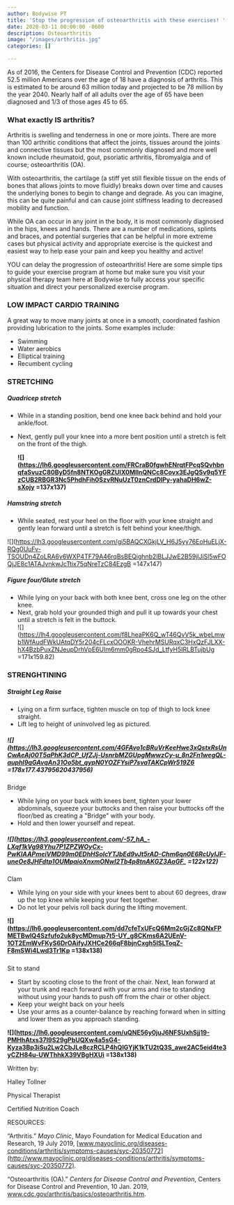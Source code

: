 ```yaml
---
author: Bodywise PT
title: 'Stop the progression of osteoarthritis with these exercises! '
date: 2020-03-11 00:00:00 -0600
description: Osteoarthritis
image: "/images/arthritis.jpg"
categories: []

---
```

As of 2016, the Centers for Disease Control and Prevention (CDC) reported 52.5 million Americans over the age of 18 have a diagnosis of arthritis. This is estimated to be around 63 million today and projected to be 78 million by the year 2040. Nearly half of all adults over the age of 65 have been diagnosed and 1/3 of those ages 45 to 65.

### What exactly IS arthritis?

Arthritis is swelling and tenderness in one or more joints. There are more than 100 arthritic conditions that affect the joints, tissues around the joints and connective tissues but the most commonly diagnosed and more well known include rheumatoid, gout, psoriatic arthritis, fibromyalgia and of course; osteoarthritis (OA).

With osteoarthritis, the cartilage (a stiff yet still flexible tissue on the ends of bones that allows joints to move fluidly) breaks down over time and causes the underlying bones to begin to change and degrade. As you can imagine, this can be quite painful and can cause joint stiffness leading to decreased mobility and function.

While OA can occur in any joint in the body, it is most commonly diagnosed in the hips, knees and hands. There are a number of medications, splints and braces, and potential surgeries that can be helpful in more extreme cases but physical activity and appropriate exercise is the quickest and easiest way to help ease your pain and keep you healthy and active!

YOU can delay the progression of osteoarthritis! Here are some simple tips to guide your exercise program at home but make sure you visit your physical therapy team here at Bodywise to fully access your specific situation and direct your personalized exercise program.

### **LOW IMPACT CARDIO TRAINING**

A great way to move many joints at once in a smooth, coordinated fashion providing lubrication to the joints. Some examples include:

* Swimming
* Water aerobics
* Elliptical training
* Recumbent cycling

### **STRETCHING**

##### Quadricep stretch

* While in a standing position, bend one knee back behind and hold your ankle/foot.
* Next, gently pull your knee into a more bent position until a stretch is felt on the front of the thigh.

    
  **![](https://lh6.googleusercontent.com/FRCraB0fgwhENrqtFPcqSQvhbnqfaSvuzC80ByD5fn8NTKOgGRZUlX0MIlnQNCc8Covx3EJgQSv9q5YFzCUB2RBGR3Nc5PhdhFih0SzvRNuUzT0znCrdDlPy-yahaDH6wZ-sXojy =137x137)**

##### **Hamstring stretch**

* While seated, rest your heel on the floor with your knee straight and gently lean forward until a stretch is felt behind your knee/thigh.

![](https://lh3.googleusercontent.com/gi5BAQCXGkjLV_H6J5yy76EoHuELjX-RQg0UuFv-TSOUDn4ZoLRA6v6WXP4TF79A46rqBsBEQighnb2lBLJJwE2B59jlJiSl5wFOQjJE8c1ATAJvnkwJcTtix75qNreTzC84EzgB =147x147)

##### **Figure four/Glute stretch**

* While lying on your back with both knee bent, cross one leg on the other knee.
* Next, grab hold your grounded thigh and pull it up towards your chest until a stretch is felt in the buttock.  
  ![](https://lh4.googleusercontent.com/f8LheaPK6Q_wT46QvV5k_wbeLmwb1WfAudFWkUAtqDY5r204cFLcxOOOKR-VhehrMSURqxC3HxQzFJLXX-hX4BzbPuxZNJeupDrhVpE6UIm6mm0gRpo4SJd_LtfyH5IRLBTujbUg =171x159.82)

### STRENGHTINING 

##### **Straight Leg Raise**

* Lying on a firm surface, tighten muscle on top of thigh to lock knee straight.
* Lift leg to height of uninvolved leg as pictured.

##### **![](https://lh3.googleusercontent.com/4GFAvo1cBRuVrKeeHwe3xQstxRsUnCwAeAj00T5aPhK3dCP_UfZJj-UsnrbMZGUpgMwwzCy-u_8n2Fn1wegQL-auphl9qGAvqAn31Oo5bt_qypN0YOZFYsiP7svaTAKCpWr519Z6 =178x177.43795620437956)**  
  
Bridge 

* While lying on your back with knees bent, tighten your lower abdominals, squeeze your buttocks and then raise your buttocks off the floor/bed as creating a "Bridge" with your body.
* Hold and then lower yourself and repeat.

##### **![](https://lh3.googleusercontent.com/-57_hA_-LXqf1kVg98Yhu7P1ZPZWOyCx-PwKIAAPmeiVMD99m0EDhHSoIcYTJbEd9vJt5rAD-Chm6qn0E6RcUylJF-uneOe8JHFdtp1OUMpaioXnxmONwI2Tb4p8tnAKGZ3AaGF_ =122x122)**

#####   
Clam 

* While lying on your side with your knees bent to about 60 degrees, draw up the top knee while keeping your feet together.
* Do not let your pelvis roll back during the lifting movement.

**![](https://lh6.googleusercontent.com/dd7cfeTxUFcQ6Mm2cGjZc8QNxFPMETBwlQ4Szfufo2uk8ycMDmup7t5-UY_g8CKms6A2UEnV-1OT2EmWvFKyS6DrOAifyJXHCe266qF8bjnCxgh5lSLToqZ-F8mSWi4Lwd3Tr1Kp =138x138)**

#####   
Sit to stand 

* Start by scooting close to the front of the chair. Next, lean forward at your trunk and reach forward with your arms and rise to standing without using your hands to push off from the chair or other object.
* Keep your weight back on your heels
* Use your arms as a counter-balance by reaching forward when in sitting and lower them as you approach standing.

**![](https://lh6.googleusercontent.com/uQNE56y0juJ6NFSUxhSjj19-PMHhAtxs37I9S29gPbUQXw4a5sG4-Kyza3Bp3iSu2Lw2CbJLe8czRCLP4hQIGYjK1kTU2tQ3S_awe2AC5eid4te3yCZH84u-UWThhkX39VBgHXUi =138x138)**

  
  
Written by:

Halley Tollner

Physical Therapist

Certified Nutrition Coach 

RESOURCES:

“Arthritis.” _Mayo Clinic_, Mayo Foundation for Medical Education and Research, 19 July 2019, [www.mayoclinic.org/diseases-conditions/arthritis/symptoms-causes/syc-20350772](http://www.mayoclinic.org/diseases-conditions/arthritis/symptoms-causes/syc-20350772).

“Osteoarthritis (OA).” _Centers for Disease Control and Prevention_, Centers for Disease Control and Prevention, 10 Jan. 2019, www.cdc.gov/arthritis/basics/osteoarthritis.htm.